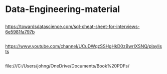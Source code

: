 # Data-Engineering-material
##
##
##
https://towardsdatascience.com/sql-cheat-sheet-for-interviews-6e5981fa797b
##
https://www.youtube.com/channel/UCuDWqzSSHgHkD0zBwrIXSNQ/playlists
##
file:///C:/Users/johng/OneDrive/Documents/Book%20PDFs/
